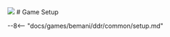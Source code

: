 <img class="header-logo" src="/img/bemani/ddr/a20/logo.png">
# Game Setup

--8<-- "docs/games/bemani/ddr/common/setup.md"